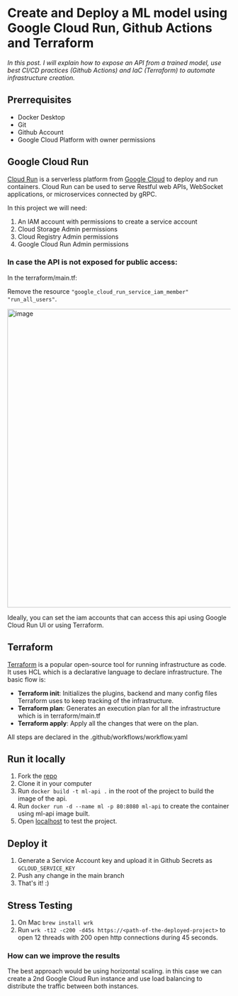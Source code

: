 # Create and Deploy a ML model using Google Cloud Run, Github Actions and Terraform


*In this post. I will explain how to expose an API from a trained model, use best CI/CD practices (Github Actions) and IaC (Terraform) to automate infrastructure creation.*


## Prerrequisites

- Docker Desktop 
- Git 
- Github Account
-  Google Cloud Platform with owner permissions 


##  Google Cloud Run

[Cloud Run](https://cloud.google.com/run) is a serverless platform from [Google Cloud](https://cloud.google.com/) to deploy and run containers. Cloud Run can be used to serve Restful web APIs, WebSocket applications, or microservices connected by gRPC. 

In this project we will need:

 1. An IAM account with permissions to create a service account
 2. Cloud Storage Admin permissions
 3. Cloud Registry Admin permissions
 4. Google Cloud Run Admin permissions

### In case the API is not exposed for public access:

In the terraform/main.tf:

Remove the resource `"google_cloud_run_service_iam_member"  "run_all_users"`.  

<img width="675" alt="image" src="https://user-images.githubusercontent.com/39871126/195152688-dae361cd-a87f-4757-beb9-2899c3a32db9.png">


Ideally, you can set the iam accounts that can access this api using Google Cloud Run UI or using Terraform.


## Terraform 

[Terraform](https://www.terraform.io/) is a popular open-source tool for running infrastructure as code. It uses HCL which is a declarative language to declare infrastructure.
The basic flow is:

- **Terraform init**: Initializes the plugins, backend and many config files Terraform uses to keep tracking of the infrastructure.
- **Terraform plan**: Generates an execution plan for all the infrastructure which is in terraform/main.tf
- **Terraform apply**: Apply all the changes that were on the plan.

All steps are declared in the .github/workflows/workflow.yaml



## Run it locally

 1. Fork the [repo](https://github.com/AlvaroRaul7/fastapi-MlOps/)
 2. Clone it in your computer
 3. Run `docker build -t ml-api .` in the root of the project to build the image of the api.
 4. Run  ` docker run -d --name ml -p 80:8080 ml-api ` to create the container using ml-api image built.
 5. Open [localhost](http://localhost/docs) to test the project.

## Deploy it

 1. Generate a Service Account key and upload it in Github Secrets as `GCLOUD_SERVICE_KEY`
 2. Push any change in the main branch
 3. That's it! :)

## Stress Testing

  1. On Mac `brew install wrk`
  2. Run `wrk -t12 -c200 -d45s https://<path-of-the-deployed-project>` to open 12 threads with 200 open http connections during 45 seconds.

### How can we improve the results

The best approach would be using horizontal scaling. in this case we can create a 2nd Google Cloud Run instance and use load balancing to distribute the traffic between both instances.

 
